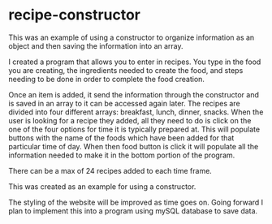 # recipe-constructor

This was an example of using a constructor to organize information as an object and then saving the information into an array.

I created a program that allows you to enter in recipes. You type in the food you are creating, the ingredients needed to create the food, and steps needing to be done in order to complete the food creation.

Once an item is added, it send the information through the constructor and is saved in an array to it can be accessed again later. The recipes are divided into four different arrays:
breakfast, lunch, dinner, snacks. When the user is looking for a recipe they added, all they need to do is click on the one of the four options for time it is typically prepared at. This will
populate buttons with the name of the foods which have been added for that particular time of day. When then food button is click it will populate all the information needed to make it in the bottom portion of the program.

There can be a max of 24 recipes added to each time frame.

This was created as an example for using a constructor. 

The styling of the website will be improved as time goes on.
Going forward I plan to implement this into a program using mySQL database to save data.
